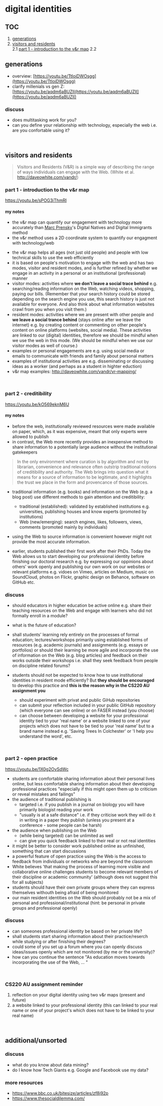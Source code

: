 <!-- #todo
- web or Web
-->
# digital identities
## TOC
1. [generations](#generations) 
2. [visitors and residents](#visitors-and-residents)   
  2.1 [part 1 - introduction to the v&r map](part-1-introduction-to-the-v&r-map)
  2.2 

## generations
<!-- #todo embed a gantt chart -->
- overview: [https://youtu.be/TtIojDWOsgg](https://youtu.be/TtIojDWOsgg)
- clarify millenials vs gen Z: [https://youtu.be/aqdm6aBUZII(https://youtu.be/aqdm6aBUZII](https://youtu.be/aqdm6aBUZII)

### discuss 
<!-- #todo add more questions -->
- does multitasking work for you?
- can you define your relationship with technology, especially the web i.e. are you confortable using it?

<br>

## visitors and residents

> Visitors and Residents (V&R) is a simple way of describing the range of ways individuals can engage with the Web. 
(White et al. http://daveowhite.com/vandr/) 

### part 1 - introduction to the v&r map
https://youtu.be/sPOG3iThmRI

#### my notes
- the v&r map can quantify our engagement with technology more accurately than [Marc Prensky](https://www.marcprensky.com/)'s Digital Natives and Digital Immigrants method
- the v&r method uses a 2D coordinate system to quantify our engagment with technology/web

<!-- #todo add image of clean map -->

- the v&r map helps all ages (not just old people) and people with low technical skills to use the web efficiently
- it is based on people's motivation to engage with the web and has two modes, visitor and resident modes, and is further refined by whether we engage in an activity in a personal or an institutional (professional) manner
- visitor modes: activities where **we don't leave a social trace behind** e.g. searching/reading information on the Web, watching videos, shopping, paying our bills. (Remember that your search history could be stored depending on the search engine you use, this search history is just not available for everyone. And also think about what information websites crawl from you when you visit them.) 
- resident modes: activities where we are present with other people and **we leave a social trance behind** (stays online after we leave the internet) e.g. by creating content or commenting on other people's content on online platforms (websites, social media). These activities are linked to our (digital) identities, therefore we should be mindful when we use the web in this mode. (We should be mindful when we use our visitor modes as well of course.)
- examples or personal engagements are e.g. using social media or emails to communicate with friends and family about personal matters
- examples of institutional activities are e.g. disseminating or discussing ideas as a worker (and perhaps as a student in highter eduction)
- v&r map examples: http://daveowhite.com/vandr/vr-mapping/

<br> 

### part 2 - creditibility
https://youtu.be/kO569eknM6U

#### my notes
- before the web, institutionally reviewed resources were made available on paper, which, as it was expensive, meant that only experts were allowed to publish
- in contrast, the Web more recently provides an inexpensive method to share information to a potentially large audience without the institutional gatekeepers

> In the only environment where curation is by algorithm and not by librarian, convenience and relevance often outstrip traditional notions of creditibility and authority. The Web brings into question what it means for a source of information to be legitimate, and it highlights the trust we place in the form and provencance of those sources.

- traditional information (e.g. books) and information on the Web (e.g. a blog post) use different methods to gain attention and creditibility: 
  - traditional (established): validated by established institutions e.g. universities, publishing houses and know experts (promoted by institutions)
  - Web (new/emerging): search engines, likes, followers, views, comments (promoted mainly by individuals)

- using the Web to source information is convenient however might not provide the most accurate information. 

- earlier, students published their first work after their PhDs. Today the Web allows us to start developing our professional identity before finishing our doctoral research e.g. by expressing our oppinions about others' work openly and publishing our own work on our websites or relevant platforms e.g. vidoes on Vimeo, articles on Medium, music on SoundCloud, photos on Flickr, graphic design on Behance, software on GitHub etc.

### discuss
- should educators in higher education be active online e.g. share their teaching resources on the Web and engage with learners who did not formally enroll in a module?
- what is the future of education? <!-- what do students get for paying their high fees? -->
- shall students' learning rely entirely on the processes of formal education; lectures/workshops primarily using established forms of resources (e.g. academic journals) and assignments (e.g. essays or portfolios) or should their learning be more agile and incorporate the use of information on the Web (e.g. blog articles) and feedback on their works outside their workshops i.e. shall they seek feedback from people on discipline related forums?

- students should not be expected to know how to use institutional identities in resident mode efficiently? But **they should be encouraged** to develop this practice and **this is the reason why in the CS220 AU assignment you**
  - should experiment with privat and public GiHub repositories
  - can submit your reflection included in your public GitHub repository (which everyone can see online) or on FASER instead (you choose)
  - can choose between developing a website for your professional identity tied to your 'real name' or a website linked to one of your projects which does not have to be tied to your 'real name' but to a brand name instead e.g. 'Saving Trees In Colchester' or 'I help you understand the word', etc. 

<br> 

### part 2 - open practice
https://youtu.be/1X0g2OvSdWc

- students are comfortable sharing information about their personal lives online, but less comfortable sharing information about their developing professional practices "especially if this might open them up to criticism or reveal mistakes and failings"
- the audience of traditional publishing is 
  - targeted i.e. if you publish in a journal on biology you will have primarily biologist reading your work
  - "usually is at a safe distance" i.e. if they criticise work they will do it in writing in a paper they publish (unless you present at a conference - some people can be harsh)
- the audience when publishing on the Web
  - (while being targeted) can be unlimited as well
  - can give you quick feedback linked to their real or not real identities
 - it might be better to consider work published online as unfinished, something that can start discussions
 - a powerful feature of open practice using the Web is the access to feedback from individuals or networks who are beyond the classroom
 - White believes 'that making the process of learning more visible and collaborative online challenges students to become relevant members of their discipline or academic community' (although does not suggest this for all subjects)
 - students should have their own private groups where they can express themselves withouth being afraid of being monitored
 - our main resident identities on the Web should probably not be a mix of personal and professional/institutional (hint: be personal in private groups and professional openly)

### discuss
- can someones professional identity be based on her private life?
- shall students start sharing information about their practice/reserch while studying or after finishing their degrees?
- could some of you set up a forum where you can openly discuss ideas/issues openly which are not monitored (by me or the university)?
- how can you continue the sentence "As education moves towards incorporating the use of the Web, ... "

<br>

### CS220 AU assignment reminder
1. reflection on your digital identity using two v&r maps (present and future)
2. a website linked to your professional identity (this can linked to your real name or one of your project's which does not have to be linked to your real name)

<br>

## additional/unsorted
### discuss
- what do you know about data mining?
- do I know how Tech Giants e.g. Google and Facebook use my data?

### more resources
- https://www.bbc.co.uk/bitesize/articles/zf8j92p
- https://www.thesocialdilemma.com/
